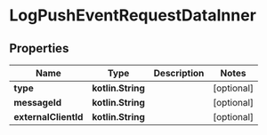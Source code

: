 
# LogPushEventRequestDataInner

## Properties
| Name | Type | Description | Notes |
| ------------ | ------------- | ------------- | ------------- |
| **type** | **kotlin.String** |  |  [optional] |
| **messageId** | **kotlin.String** |  |  [optional] |
| **externalClientId** | **kotlin.String** |  |  [optional] |



